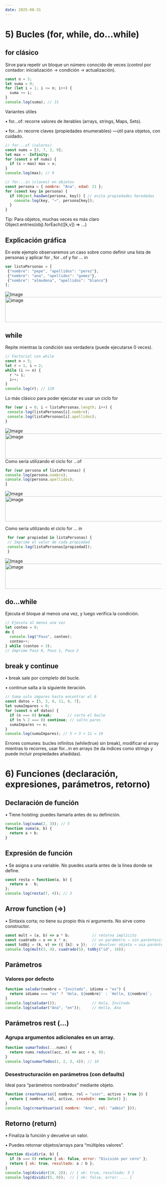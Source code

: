 ```yaml
---
date: 2025-08-31
---
```


# 5) Bucles (for, while, do…while)

## for clásico

Sirve para repetir un bloque un número conocido de veces (control por contador: inicialización → condición → actualización).

```javascript
const n = 5;
let suma = 0;
for (let i = 1; i <= n; i++) {
  suma += i;
}
console.log(suma); // 15

```

Variantes útiles


•	for...of: recorre valores de iterables (arrays, strings, Maps, Sets).

•	for...in: recorre claves (propiedades enumerables) —útil para objetos, con cuidado.

```javascript
// for...of (valores)
const nums = [3, 7, 2, 9];
let max = -Infinity;
for (const x of nums) {
  if (x > max) max = x;
}
console.log(max); // 9

// for...in (claves) en objetos
const persona = { nombre: "Ana", edad: 21 };
for (const key in persona) {
  if (Object.hasOwn(persona, key)) { // evita propiedades heredadas
    console.log(key, "→", persona[key]);
  }
}


```

Tip: Para objetos, muchas veces es más claro Object.entries(obj).forEach(([k,v]) => ...)
## Explicación gráfica 
En este ejemplo observaremos un caso sobre como definir una lista de personas y aplicar for ,  for ..of y for ... in
```javascript
var listaPersonas = [
 {"nombre": "pepe", "apellidos": "perez"},
 {"nombre": "ana", "apellidos": "gomez"},
 {"nombre": "almudena", "apellidos": "blanco"}
];
```
![Image](https://github.com/user-attachments/assets/741004b5-1dd6-4efe-affe-46af1d2c7ee8)
<img width="1591" height="81" alt="image" src="https://github.com/user-attachments/assets/b33f802f-e0e8-489a-9f9e-8c36416a69f8" />

## while

Repite mientras la condición sea verdadera (puede ejecutarse 0 veces).

```javascript
// Factorial con while
const n = 5;
let r = 1, i = 2;
while (i <= n) {
  r *= i;
  i++;
}
console.log(r); // 120

```
Lo más clásico para poder ejecutar es usar un ciclo for 
```javascript
for (var i = 0; i < listaPersonas.length; i++) {
 console.log(listaPersonas[i].nombre);
 console.log(listaPersonas[i].apellidos);
}
```
![Image](https://github.com/user-attachments/assets/2079bcc2-8b86-4f96-9d76-18445392c1e6)
<img width="1617" height="81" alt="image" src="https://github.com/user-attachments/assets/03de78a7-3132-40e6-bd86-31196d4f4556" />
Como seria utilizando el ciclo for ...of
```javascript
for (var persona of listaPersonas) {
console.log(persona.nombre);
console.log(persona.apellidos);
}
```
![Image](https://github.com/user-attachments/assets/a1297200-aa42-493a-9f04-f323b61c48e1)
<img width="1607" height="81" alt="image" src="https://github.com/user-attachments/assets/6a85ef01-adad-49df-90c1-404ca7728d34" />

Como seria utilizando el ciclo for ... in 
```javascript
 for (var propiedad in listaPersonas) {
 // Imprime el valor de cada propiedad
 console.log(listaPersonas[propiedad]);
 }
```
![Image](https://github.com/user-attachments/assets/6b203890-fe4e-4fb4-b667-46456b18911a)
<img width="1612" height="81" alt="image" src="https://github.com/user-attachments/assets/c307e50f-ab23-429f-8f82-f1c6fff587ee" />

## do…while

Ejecuta el bloque al menos una vez, y luego verifica la condición.

```javascript
// Ejecuta al menos una vez
let conteo = 0;
do {
  console.log("Paso", conteo);
  conteo++;
} while (conteo < 3);
// Imprime Paso 0, Paso 1, Paso 2

```

## break y continue

•	break sale por completo del bucle.

•	continue salta a la siguiente iteración.

```javascript
// Suma solo impares hasta encontrar el 0
const datos = [5, 3, 8, 11, 0, 7];
let sumaImpares = 0;
for (const n of datos) {
  if (n === 0) break;       // corto el bucle
  if (n % 2 === 0) continue; // salto pares
  sumaImpares += n;
}
console.log(sumaImpares); // 5 + 3 + 11 = 19

```

Errores comunes: bucles infinitos (while(true) sin break), modificar el array mientras lo recorres, usar for...in en arrays (te da índices como strings y puede incluir propiedades añadidas).

# 6) Funciones (declaración, expresiones, parámetros, retorno)

## Declaración de función

•	Tiene hoisting: puedes llamarla antes de su definición.

```javascript
console.log(suma(2, 3)); // 5
function suma(a, b) {
  return a + b;
}

```

## Expresión de función

•	Se asigna a una variable. No puedes usarla antes de la línea donde se define.

```javascript
const resta = function(a, b) {
  return a - b;
};
console.log(resta(7, 4)); // 3

```

## Arrow function (=>)

•	Sintaxis corta; no tiene su propio this ni arguments. No sirve como constructor.

```javascript
const mult = (a, b) => a * b;          // retorno implícito
const cuadrado = x => x * x;           // un parámetro → sin paréntesis
const toObj = (k, v) => ({ [k]: v });  // devolver objeto → usa paréntesis
console.log(mult(3, 4), cuadrado(5), toObj("id", 10));

```

## Parámetros

### Valores por defecto

```javascript
function saludar(nombre = "Invitado", idioma = "es") {
  return idioma === "es" ? `Hola, ${nombre}` : `Hello, ${nombre}`;
}
console.log(saludar());                // Hola, Invitado
console.log(saludar("Ana", "en"));     // Hello, Ana

```

## Parámetros rest (...)

### Agrupa argumentos adicionales en un array.

```javascript
function sumarTodos(...nums) {
  return nums.reduce((acc, n) => acc + n, 0);
}
console.log(sumarTodos(1, 2, 3, 4)); // 10

```

### Desestructuración en parámetros (con defaults)

Ideal para “parámetros nombrados” mediante objeto.

```javascript
function crearUsuario({ nombre, rol = "user", activo = true }) {
  return { nombre, rol, activo, creadoEn: new Date() };
}
console.log(crearUsuario({ nombre: "Ana", rol: "admin" }));

```

## Retorno (return)

•	Finaliza la función y devuelve un valor.

•	Puedes retornar objetos/arrays para “múltiples valores”.

```javascript
function dividir(a, b) {
  if (b === 0) return { ok: false, error: "División por cero" };
  return { ok: true, resultado: a / b };
}
console.log(dividir(10, 2)); // { ok: true, resultado: 5 }
console.log(dividir(5, 0));  // { ok: false, error: ... }

```
